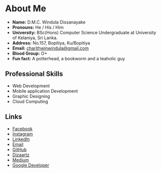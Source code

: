 # About Me
<!--<img width="1000" align='center' src="https://github.com/winduladissanayake/winduladissanayake/blob/main/readme_header.png">-->

- <b>Name:</b> D.M.C. Windula Dissanayake 
- <b>Pronouns:</b> He / His / Him
- <b>University:</b> BSc(Hons) Computer Science Undergraduate at University of Kelaniya, Sri Lanka. 
- <b>Address:</b> No.157, Bopitiya, Ku/Bopitiya
- <b>Email:</b> charithwinwindula@gmail.com
- <b>Blood Group:</b> O+
- <b>Fun fact:</b> A potterhead, a bookworm and a teaholic guy 
</p>

## Professional Skills
- Web Development
- Mobile application Development
- Graphic Designing
- Cloud Computing

## Links
- [Facebook](https://www.facebook.com/winduladissanayake)
- [Instagram](https://www.instagram.com/ncloyal__/)
- [LinkedIn](https://www.linkedin.com/in/winduladissanayake/)
- [Email](charithwinwindula@gmail.com)
- [GitHub](https://github.com/windulad)
- [Dizaartz](https://www.instagram.com/dizaartz/)
- [Medium](https://medium.com/@windula)
- [Google Developer](https://g.dev/windula)

<!---
winduladissanayake/winduladissanayake is a ✨ special ✨ repository because its `README.md` (this file) appears on your GitHub profile.
You can click the Preview link to take a look at your changes.
--->
